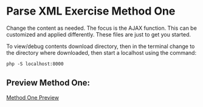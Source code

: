 # Parse XML Exercise Method One

Change the content as needed. The focus is the AJAX function. This can be customized and applied differently. These files are just to get you started.

To view/debug contents download directory, then in the terminal change to the directory where downloaded, then start a localhost using the command:
```markdown
php -S localhost:8000
```

## Preview Method One:
[Method One Preview](https://htmlpreview.github.io/?http://cdn.jsdelivr.net/gh/isocialPractice/parsingXML/methodOne/index.html)

